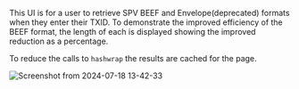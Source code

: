 This UI is for a user to retrieve SPV BEEF and Envelope(deprecated) formats when they enter their TXID. To demonstrate the improved efficiency of the BEEF format, the length of each is displayed showing the improved reduction as a percentage.

To reduce the calls to `hashwrap` the results are cached for the page.

![Screenshot from 2024-07-18 13-42-33](https://github.com/user-attachments/assets/1d67c731-ce1c-4149-a412-d56475c8737a)
